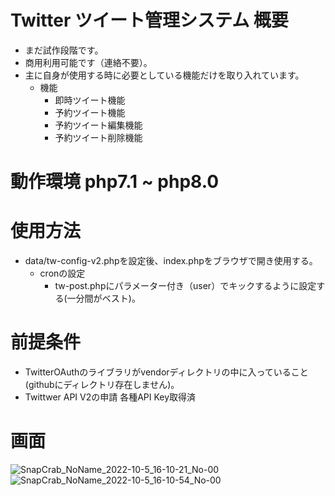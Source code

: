 # Twitter ツイート管理システム 概要
- まだ試作段階です。
- 商用利用可能です（連絡不要）。
- 主に自身が使用する時に必要としている機能だけを取り入れています。
  - 機能
    - 即時ツイート機能
    - 予約ツイート機能
    - 予約ツイート編集機能
    - 予約ツイート削除機能
# 動作環境 php7.1 ~ php8.0  
# 使用方法  
- data/tw-config-v2.phpを設定後、index.phpをブラウザで開き使用する。
  - cronの設定
    - tw-post.phpにパラメーター付き（user）でキックするように設定する(一分間がベスト)。
# 前提条件  
- TwitterOAuthのライブラリがvendorディレクトリの中に入っていること(githubにディレクトリ存在しません)。
- Twittwer API V2の申請 各種API Key取得済

# 画面 
![SnapCrab_NoName_2022-10-5_16-10-21_No-00](https://user-images.githubusercontent.com/71550806/194001708-1ec61232-f379-4f60-83e7-6be1b3ecc7e5.png)
![SnapCrab_NoName_2022-10-5_16-10-54_No-00](https://user-images.githubusercontent.com/71550806/194001771-6cdc08b2-f9be-4a0b-b936-49dc56ae51e8.png)
